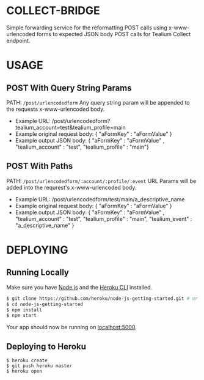 # COLLECT-BRIDGE
Simple forwarding service for the reformatting POST calls using x-www-urlencoded forms to expected JSON body POST calls for Tealium Collect endpoint.

# USAGE
## POST With Query String Params
PATH: `/post/urlencodedform`
Any query string param will be appended to the requests x-www-urlencoded body.

- Example URL: /post/urlencodedform?tealium_account=test&tealium_profile=main
- Example original request body: { "aFormKey" : "aFormValue" }
- Example output JSON body: { "aFormKey" : "aFormValue" , "tealium_account" : "test", "tealium_profile" : "main"}

## POST With Paths
PATH: `/post/urlencodedform/:account/:profile/:event`
URL Params will be added into the requrest's x-www-urlencoded body.

- Example URL: /post/urlencodedform/test/main/a_descriptive_name
- Example original request body: { "aFormKey" : "aFormValue" }
- Example output JSON body: { "aFormKey" : "aFormValue" , "tealium_account" : "test", "tealium_profile" : "main", "tealium_event" : "a_descriptive_name" }

# DEPLOYING
## Running Locally
Make sure you have [Node.js](http://nodejs.org/) and the [Heroku CLI](https://cli.heroku.com/) installed.
```sh
$ git clone https://github.com/heroku/node-js-getting-started.git # or clone your own fork
$ cd node-js-getting-started
$ npm install
$ npm start
```
Your app should now be running on [localhost:5000](http://localhost:5000/).

## Deploying to Heroku
```
$ heroku create
$ git push heroku master
$ heroku open
```
